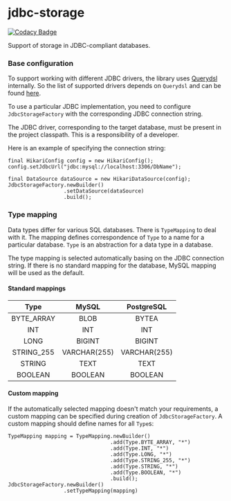 # jdbc-storage

[![Codacy Badge](https://api.codacy.com/project/badge/Grade/c2dc1b9b00454d4594a3a59de75c41e4)](https://www.codacy.com/app/SpineEventEngine/jdbc-storage?utm_source=github.com&utm_medium=referral&utm_content=SpineEventEngine/jdbc-storage&utm_campaign=badger)

Support of storage in JDBC-compliant databases.

### Base configuration

To support working with different JDBC drivers, the library uses [Querydsl](http://www.querydsl.com/)
internally. So the list of supported drivers depends on `Querydsl` and can be found
[here](http://www.querydsl.com/static/querydsl/4.1.3/reference/html_single/#d0e1067).

To use a particular JDBC implementation, you need to configure `JdbcStorageFactory` with
the corresponding JDBC connection string.
 
The JDBC driver, corresponding to the target database, must be present in the project classpath.
This is a responsibility of a developer.

Here is an example of specifying the connection string:

```
final HikariConfig config = new HikariConfig();
config.setJdbcUrl("jdbc:mysql://localhost:3306/DbName");
        
final DataSource dataSource = new HikariDataSource(config);
JdbcStorageFactory.newBuilder()
                  .setDataSource(dataSource)
                  .build();
```

### Type mapping

Data types differ for various SQL databases. There is `TypeMapping` to deal with it.
The mapping defines correspondence of `Type` to a name for a particular database. 
`Type` is an abstraction for a data type in a database. 

The type mapping is selected automatically basing on the JDBC connection string.
If there is no standard mapping for the database, MySQL mapping will be used as the default.

#### Standard mappings

| Type         | MySQL         | PostgreSQL    |
| :----------: |:-------------:| :------------:|
| BYTE_ARRAY   | BLOB          | BYTEA         |
| INT          | INT           | INT           |
| LONG         | BIGINT        | BIGINT        |
| STRING_255   | VARCHAR(255)  | VARCHAR(255)  | 
| STRING       | TEXT          | TEXT          |
| BOOLEAN      | BOOLEAN       | BOOLEAN       |

#### Custom mapping

If the automatically selected mapping doesn't match your requirements, a custom mapping can be
specified during creation of `JdbcStorageFactory`. A custom mapping should define names for all `Type`s:

```
TypeMapping mapping = TypeMapping.newBuilder()
                                 .add(Type.BYTE_ARRAY, "*")
                                 .add(Type.INT, "*")
                                 .add(Type.LONG, "*")
                                 .add(Type.STRING_255, "*")
                                 .add(Type.STRING, "*")
                                 .add(Type.BOOLEAN, "*")
                                 .build();
JdbcStorageFactory.newBuilder()
                  .setTypeMapping(mapping)
``` 
